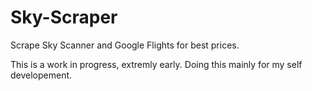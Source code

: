 # Sky-Scraper

Scrape Sky Scanner and Google Flights for best prices.

This is a work in progress, extremly early. Doing this mainly for my self developement. 
